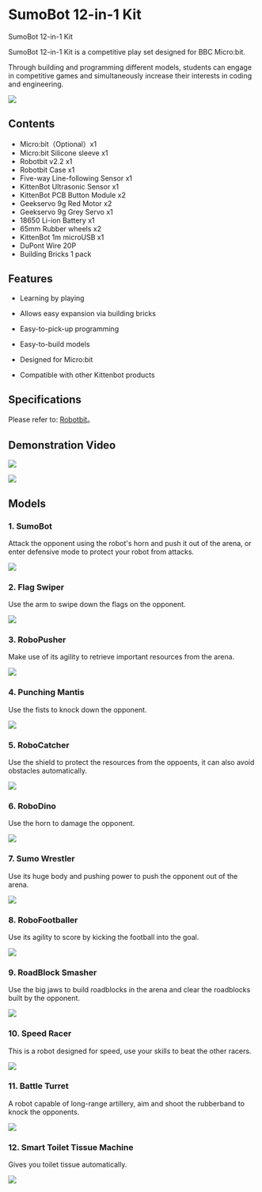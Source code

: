 # SumoBot 12-in-1 Kit

SumoBot 12-in-1 Kit

SumoBot 12-in-1 Kit is a competitive play set designed for BBC Micro:bit.

Through building and programming different models, students can engage in competitive games and simultaneously increase their interests in coding and engineering.

![](images/box.png)


## Contents
- Micro:bit（Optional）x1
- Micro:bit Silicone sleeve x1
- Robotbit v2.2 x1
- Robotbit Case x1
- Five-way Line-following Sensor x1
- KittenBot Ultrasonic Sensor x1
- KittenBot PCB Button Module x2
- Geekservo 9g Red Motor x2
- Geekservo 9g Grey Servo x1
- 18650 Li-ion Battery x1
- 65mm  Rubber wheels x2
- KittenBot 1m microUSB x1
- DuPont Wire 20P
- Building Bricks 1 pack


## Features

- Learning by playing

- Allows easy expansion via building bricks

- Easy-to-pick-up programming

- Easy-to-build models

- Designed for Micro:bit

- Compatible with other Kittenbot products

## Specifications

Please refer to: [Robotbit](../../Microbit_eboard/Robotbit/Robotbitfull.md)。

## Demonstration Video

[![](images/1.png)](https://www.youtube.com/watch?v=jweirmsULfs&feature=youtu.be)

[![](images/3.png)](https://www.youtube.com/watch?v=s-2cRY5CWXo&feature=youtu.be)

## Models

### 1. SumoBot

Attack the opponent using the robot's horn and push it out of the arena, or enter defensive mode to protect your robot from attacks.

![](images/rhino.png)


### 2. Flag Swiper

Use the arm to swipe down the flags on the opponent.

![](images/flag.png)


### 3. RoboPusher

Make use of its agility to retrieve important resources from the arena.

![](images/transport.png)


### 4. Punching Mantis

Use the fists to knock down the opponent.

![](images/mantis.png)

### 5. RoboCatcher

Use the shield to protect the resources from the oppoents, it can also avoid obstacles automatically.

![](images/catch.png)

### 6. RoboDino

Use the horn to damage the opponent.

![](images/dino.png)

### 7. Sumo Wrestler

Use its huge body and pushing power to push the opponent out of the arena.

![](images/sumo.png)

### 8. RoboFootballer

Use its agility to score by kicking the football into the goal.

![](images/soccer.png)

### 9. RoadBlock Smasher

Use the big jaws to build roadblocks in the arena and clear the roadblocks built by the opponent.

![](images/block.png)

### 10. Speed Racer

This is a robot designed for speed, use your skills to beat the other racers.

![](images/speed.png)

### 11. Battle Turret

A robot capable of long-range artillery, aim and shoot the rubberband to knock the opponents.

![](images/turrent.png)

### 12. Smart Toilet Tissue Machine

Gives you toilet tissue automatically.

![](images/tissue.png)
